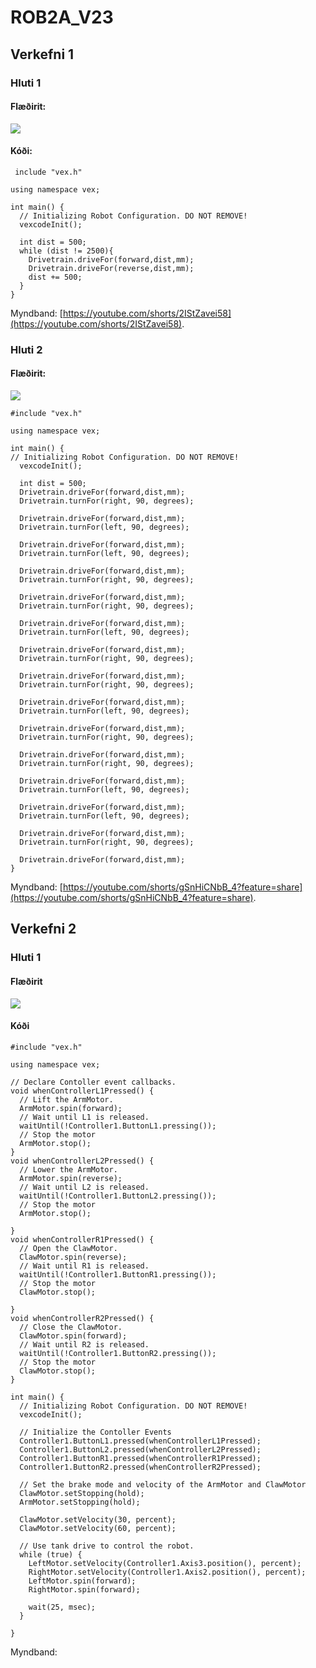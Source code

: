 # ROB2A_V23

## Verkefni 1

### Hluti 1

#### Flæðirit: 

![](https://github.com/BirgirBragi/ROB2A_V23/blob/main/Verkefni1/Verkefni%201.drawio.png) 

#### Kóði:

     include "vex.h"

    using namespace vex;

    int main() {
      // Initializing Robot Configuration. DO NOT REMOVE!
      vexcodeInit();

      int dist = 500;
      while (dist != 2500){
        Drivetrain.driveFor(forward,dist,mm);
        Drivetrain.driveFor(reverse,dist,mm);
        dist += 500;
      }
    }
 
Myndband: [https://youtube.com/shorts/2IStZavei58](https://youtube.com/shorts/2IStZavei58).

### Hluti 2

#### Flæðirit:

![](https://github.com/BirgirBragi/ROB2A_V23/blob/main/Verkefni1/Verkefni%201%20hluti%202.drawio.png)

    #include "vex.h"

    using namespace vex;

    int main() {
    // Initializing Robot Configuration. DO NOT REMOVE!
      vexcodeInit();

      int dist = 500;
      Drivetrain.driveFor(forward,dist,mm);
      Drivetrain.turnFor(right, 90, degrees);

      Drivetrain.driveFor(forward,dist,mm);
      Drivetrain.turnFor(left, 90, degrees);

      Drivetrain.driveFor(forward,dist,mm);
      Drivetrain.turnFor(left, 90, degrees);

      Drivetrain.driveFor(forward,dist,mm);
      Drivetrain.turnFor(right, 90, degrees);

      Drivetrain.driveFor(forward,dist,mm);
      Drivetrain.turnFor(right, 90, degrees);

      Drivetrain.driveFor(forward,dist,mm);
      Drivetrain.turnFor(left, 90, degrees);

      Drivetrain.driveFor(forward,dist,mm);
      Drivetrain.turnFor(right, 90, degrees);

      Drivetrain.driveFor(forward,dist,mm);
      Drivetrain.turnFor(right, 90, degrees);

      Drivetrain.driveFor(forward,dist,mm);
      Drivetrain.turnFor(left, 90, degrees);

      Drivetrain.driveFor(forward,dist,mm);
      Drivetrain.turnFor(right, 90, degrees);

      Drivetrain.driveFor(forward,dist,mm);
      Drivetrain.turnFor(right, 90, degrees);

      Drivetrain.driveFor(forward,dist,mm);
      Drivetrain.turnFor(left, 90, degrees);

      Drivetrain.driveFor(forward,dist,mm);
      Drivetrain.turnFor(left, 90, degrees);

      Drivetrain.driveFor(forward,dist,mm);
      Drivetrain.turnFor(right, 90, degrees);

      Drivetrain.driveFor(forward,dist,mm);
    }

Myndband: [https://youtube.com/shorts/gSnHiCNbB_4?feature=share](https://youtube.com/shorts/gSnHiCNbB_4?feature=share).


## Verkefni 2

### Hluti 1

#### Flæðirit

![](https://github.com/BirgirBragi/ROB2A_V23/blob/main/Verkefni%202/Verkefni%202.jpg)

#### Kóði

    #include "vex.h"

    using namespace vex;

    // Declare Contoller event callbacks.
    void whenControllerL1Pressed() {
      // Lift the ArmMotor.
      ArmMotor.spin(forward);
      // Wait until L1 is released.
      waitUntil(!Controller1.ButtonL1.pressing());
      // Stop the motor
      ArmMotor.stop();
    }
    void whenControllerL2Pressed() {
      // Lower the ArmMotor.
      ArmMotor.spin(reverse);
      // Wait until L2 is released.
      waitUntil(!Controller1.ButtonL2.pressing());
      // Stop the motor
      ArmMotor.stop();

    }
    void whenControllerR1Pressed() {
      // Open the ClawMotor.
      ClawMotor.spin(reverse);
      // Wait until R1 is released.
      waitUntil(!Controller1.ButtonR1.pressing());
      // Stop the motor
      ClawMotor.stop();

    }
    void whenControllerR2Pressed() {
      // Close the ClawMotor.
      ClawMotor.spin(forward);
      // Wait until R2 is released.
      waitUntil(!Controller1.ButtonR2.pressing());
      // Stop the motor
      ClawMotor.stop();
    }

    int main() {
      // Initializing Robot Configuration. DO NOT REMOVE!
      vexcodeInit();

      // Initialize the Contoller Events
      Controller1.ButtonL1.pressed(whenControllerL1Pressed);
      Controller1.ButtonL2.pressed(whenControllerL2Pressed);
      Controller1.ButtonR1.pressed(whenControllerR1Pressed);
      Controller1.ButtonR2.pressed(whenControllerR2Pressed);

      // Set the brake mode and velocity of the ArmMotor and ClawMotor
      ClawMotor.setStopping(hold);
      ArmMotor.setStopping(hold);

      ClawMotor.setVelocity(30, percent);
      ClawMotor.setVelocity(60, percent);

      // Use tank drive to control the robot.
      while (true) {
        LeftMotor.setVelocity(Controller1.Axis3.position(), percent);
        RightMotor.setVelocity(Controller1.Axis2.position(), percent);
        LeftMotor.spin(forward);
        RightMotor.spin(forward);
    
        wait(25, msec);
      }
  
    }

Myndband: []()
